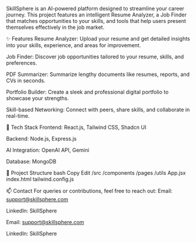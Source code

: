 
SkillSphere is an AI-powered platform designed to streamline your career journey. This project features an intelligent Resume Analyzer, a Job Finder that matches opportunities to your skills, and tools that help users present themselves effectively in the job market.


✨ Features
Resume Analyzer: Upload your resume and get detailed insights into your skills, experience, and areas for improvement.

Job Finder: Discover job opportunities tailored to your resume, skills, and preferences.

PDF Summarizer: Summarize lengthy documents like resumes, reports, and CVs in seconds.

Portfolio Builder: Create a sleek and professional digital portfolio to showcase your strengths.

Skill-based Networking: Connect with peers, share skills, and collaborate in real-time.


🧠 Tech Stack
Frontend: React.js, Tailwind CSS, Shadcn UI

Backend: Node.js, Express.js

AI Integration: OpenAI API, Gemini

Database: MongoDB


📁 Project Structure
bash
Copy
Edit
/src
  /components
  /pages
  /utils
  App.jsx
  index.html
tailwind.config.js


📫 Contact
For queries or contributions, feel free to reach out:
Email: support@skillsphere.com

LinkedIn: SkillSphere

Email: support@skillsphere.com

LinkedIn: SkillSphere

